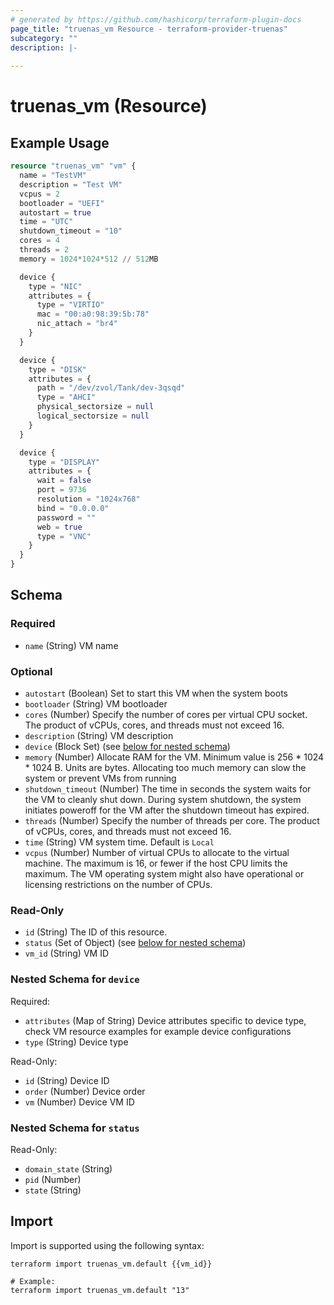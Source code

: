 ```yaml
---
# generated by https://github.com/hashicorp/terraform-plugin-docs
page_title: "truenas_vm Resource - terraform-provider-truenas"
subcategory: ""
description: |-
  
---
```


# truenas_vm (Resource)



## Example Usage

```terraform
resource "truenas_vm" "vm" {
  name = "TestVM"
  description = "Test VM"
  vcpus = 2
  bootloader = "UEFI"
  autostart = true
  time = "UTC"
  shutdown_timeout = "10"
  cores = 4
  threads = 2
  memory = 1024*1024*512 // 512MB

  device {
    type = "NIC"
    attributes = {
      type = "VIRTIO"
      mac = "00:a0:98:39:5b:78"
      nic_attach = "br4"
    }
  }

  device {
    type = "DISK"
    attributes = {
      path = "/dev/zvol/Tank/dev-3qsqd"
      type = "AHCI"
      physical_sectorsize = null
      logical_sectorsize = null
    }
  }

  device {
    type = "DISPLAY"
    attributes = {
      wait = false
      port = 9736
      resolution = "1024x768"
      bind = "0.0.0.0"
      password = ""
      web = true
      type = "VNC"
    }
  }
}
```

<!-- schema generated by tfplugindocs -->
## Schema

### Required

- `name` (String) VM name

### Optional

- `autostart` (Boolean) Set to start this VM when the system boots
- `bootloader` (String) VM bootloader
- `cores` (Number) Specify the number of cores per virtual CPU socket. The product of vCPUs, cores, and threads must not exceed 16.
- `description` (String) VM description
- `device` (Block Set) (see [below for nested schema](#nestedblock--device))
- `memory` (Number) Allocate RAM for the VM. Minimum value is 256 * 1024 * 1024 B. Units are bytes. Allocating too much memory can slow the system or prevent VMs from running
- `shutdown_timeout` (Number) The time in seconds the system waits for the VM to cleanly shut down. During system shutdown, the system initiates poweroff for the VM after the shutdown timeout has expired.
- `threads` (Number) Specify the number of threads per core. The product of vCPUs, cores, and threads must not exceed 16.
- `time` (String) VM system time. Default is `Local`
- `vcpus` (Number) Number of virtual CPUs to allocate to the virtual machine. The maximum is 16, or fewer if the host CPU limits the maximum. The VM operating system might also have operational or licensing restrictions on the number of CPUs.

### Read-Only

- `id` (String) The ID of this resource.
- `status` (Set of Object) (see [below for nested schema](#nestedatt--status))
- `vm_id` (String) VM ID

<a id="nestedblock--device"></a>
### Nested Schema for `device`

Required:

- `attributes` (Map of String) Device attributes specific to device type, check VM resource examples for example device configurations
- `type` (String) Device type

Read-Only:

- `id` (String) Device ID
- `order` (Number) Device order
- `vm` (Number) Device VM ID


<a id="nestedatt--status"></a>
### Nested Schema for `status`

Read-Only:

- `domain_state` (String)
- `pid` (Number)
- `state` (String)

## Import

Import is supported using the following syntax:

```shell
terraform import truenas_vm.default {{vm_id}}

# Example:
terraform import truenas_vm.default "13"
```
